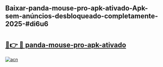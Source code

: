 ## Baixar-panda-mouse-pro-apk-ativado-Apk-sem-anúncios-desbloqueado-completamente-2025-#di6u6

# <h2><a href="https://ainizakaria.my?title=panda-mouse-pro-apk-ativado&ref=20M">🔗👉 🔴 panda-mouse-pro-apk-ativado</a></h2>

[![acn](https://github.com/user-attachments/assets/0f9c940e-d8b0-45ae-aac7-cd30a18b3e1c)](https://ainizakaria.my?title=panda-mouse-pro-apk-ativado&ref=20M)

